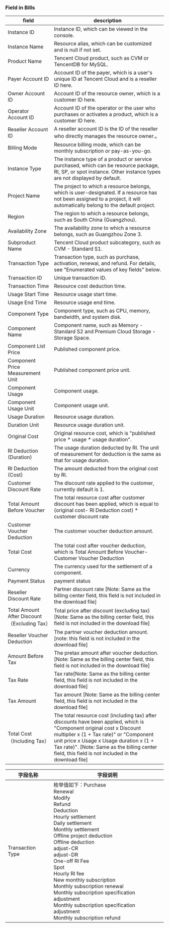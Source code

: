 ### Field in Bills

| field                                        | description                                                  |
| -------------------------------------------- | ------------------------------------------------------------ |
| Instance ID                                  | Instance ID, which can be viewed in the console.             |
| Instance Name                                | Resource alias, which can be customized and is null if not set. |
| Product Name                                 | Tencent Cloud product, such as CVM or TencentDB for MySQL.   |
| Payer Account ID                             | Account ID of the payer, which is a user's unique ID at Tencent Cloud and is a reseller ID here. |
| Owner Account ID                             | Account ID of the resource owner, which is a customer ID here. |
| Operator Account ID                          | Account ID of the operator or the user who purchases or activates a product, which is a customer ID here. |
| Reseller Account ID                          | A reseller account ID is the ID of the reseller who directly manages the resource owner.。 |
| Billing Mode                                 | Resource billing mode, which can be monthly subscription or pay-as-you-go. |
| Instance Type                                | The instance type of a product or service purchased, which can be resource package, RI, SP, or spot instance. Other instance types are not displayed by default. |
| Project Name                                 | The project to which a resource belongs, which is user-designated. If a resource has not been assigned to a project, it will automatically belong to the default project. |
| Region                                       | The region to which a resource belongs, such as South China (Guangzhou). |
| Availability Zone                            | The availability zone to which a resource belongs, such as Guangzhou Zone 3. |
| Subproduct Name                              | Tencent Cloud product subcategory, such as CVM - Standard S1. |
| Transaction Type                             | Transaction type, such as purchase, activation, renewal, and refund. For details, see "Enumerated values of key fields" below. |
| Transaction ID                               | Unique transaction ID.                                       |
| Transaction Time                             | Resource cost deduction time.                                |
| Usage Start Time                             | Resource usage start time.                                   |
| Usage End Time                               | Resource usage end time.                                     |
| Component Type                               | Component type, such as CPU, memory, bandwidth, and system disk. |
| Component Name                               | Component name, such as Memory - Standard S2 and Premium Cloud Storage - Storage Space. |
| Component List Price                         | Published component price.                                   |
| Component Price Measurement Unit             | Published component price unit.                              |
| Component Usage                              | Component usage.                                             |
| Component Usage Unit                         | Component usage unit.                                        |
| Usage Duration                               | Resource usage duration.                                     |
| Duration Unit                                | Resource usage duration unit.                                |
| Original Cost                                | Original resource cost, which is "published price * usage * usage duration". |
| RI Deduction (Duration)                      | The usage duration deducted by RI. The unit of measurement for deduction is the same as that for usage duration. |
| RI Deduction (Cost)                          | The amount deducted from the original cost by RI.            |
| Customer Discount Rate                       | The discount rate applied to the customer, currently default is 1. |
| Total Amount Before Voucher                  | The total resource cost after customer discount has been applied, which is equal to (original cost- RI Deduction cost) * customer discount rate |
| Customer Voucher Deduction                   | The customer voucher deduction amount.                       |
| Total Cost                                   | The total cost after voucher deduction, which is Total Amount Before Voucher- Customer Voucher Deduction |
| Currency                                     | The currency used for the settlement of a component.         |
| Payment Status                               | payment status                                               |
| Reseller Discount Rate                       | Partner discount rate [Note: Same as the billing center field, this field is not included in the download file] |
| Total Amount After Discount（Excluding Tax） | Total price after discount (excluding tax) [Note: Same as the billing center field, this field is not included in the download file] |
| Reseller Voucher Deduction                   | The partner voucher deduction amount. [note: this field is not included in the download file] |
| Amount Before Tax                            | The pretax amount after voucher deduction. [Note: Same as the billing center field, this field is not included in the download file] |
| Tax Rate                                     | Tax rate[Note: Same as the billing center field, this field is not included in the download file] |
| Tax Amount                                   | Tax amount [Note: Same as the billing center field, this field is not included in the download file] |
| Total Cost （Including Tax）                 | The total resource cost (including tax) after discounts have been applied, which is "Component original cost x Discount multiplier x (1 + Tax rate)" or "Component unit price x Usage x Usage duration x (1 + Tax rate)". [Note: Same as the billing center field, this field is not included in the download file] |

| 字段名称         | 字段说明                                                     |
| ---------------- | ------------------------------------------------------------ |
| Transaction Type | 枚举值如下：Purchase<br/>Renewal<br/>Modify<br/>Refund<br/>Deduction<br/>Hourly settlement<br/>Daily settlement<br/>Monthly settlement<br/>Offline project deduction<br/>Offline deduction<br/>adjust-CR<br/>adjust-DR<br/>One-off RI Fee<br/>Spot<br/>Hourly RI fee<br/>New monthly subscription<br/>Monthly subscription renewal<br/>Monthly subscription specification adjustment<br/>Monthly subscription specification adjustment<br/>Monthly subscription refund |

